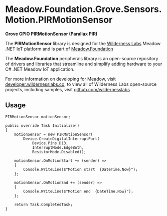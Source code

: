 # Meadow.Foundation.Grove.Sensors.Motion.PIRMotionSensor

**Grove GPIO PIRMotionSensor (Parallax PIR)**

The **PIRMotionSensor** library is designed for the [Wilderness Labs](www.wildernesslabs.co) Meadow .NET IoT platform and is part of [Meadow.Foundation](https://developer.wildernesslabs.co/Meadow/Meadow.Foundation/)

The **Meadow.Foundation** peripherals library is an open-source repository of drivers and libraries that streamline and simplify adding hardware to your C# .NET Meadow IoT application.

For more information on developing for Meadow, visit [developer.wildernesslabs.co](http://developer.wildernesslabs.co/), to view all of Wilderness Labs open-source projects, including samples, visit [github.com/wildernesslabs](https://github.com/wildernesslabs/)

## Usage

```
PIRMotionSensor motionSensor;

public override Task Initialize()
{
    motionSensor = new PIRMotionSensor(
        Device.CreateDigitalInterruptPort(
            Device.Pins.D13,
            InterruptMode.EdgeBoth,
            ResistorMode.Disabled));

    motionSensor.OnMotionStart += (sender) =>
    {
        Console.WriteLine($"Motion start  {DateTime.Now}");
    };

    motionSensor.OnMotionEnd += (sender) =>
    {
        Console.WriteLine($"Motion end  {DateTime.Now}");
    };

    return Task.CompletedTask;
}

        
```

